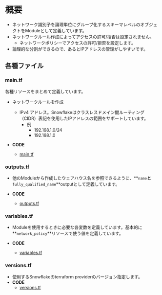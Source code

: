 # 概要

- ネットワーク識別子を論理単位にグループ化するスキーマレベルのオブジェクトをModuleとして定義しています。
- ネットワークルール作成によってアクセスの許可/拒否は設定されません。
  - ネットワークポリシーでアクセスの許可/拒否を設定します。
- 論理的な分割ができるので、あるとIPアドレスの管理がしやすいです。

## 各種ファイル

### main.tf

各種リソースをまとめて定義しています。

- ネットワークルールを作成
  - IPv4 アドレス。Snowflakeはクラスレスドメイン間ルーティング（CIDR）表記を使用したIPアドレスの範囲をサポートしています。
    - 例
      - 192.168.1.0/24
      - 192.168.1.0

- **CODE**
  - [main.tf](../../../terraform/snowflake/modules/network_rule/main.tf)

### **outputs.tf**

- 他のModuleから作成したウェアハウス名を参照できるように、**`name`**と**`fully_qualified_name`**outputとして定義しています。

- **CODE**
  - [outputs.tf](../../../terraform/snowflake/modules/network_rule/outputs.tf)

### **variables.tf**

- Moduleを使用するときに必要な各変数を定義しています。基本的に**`network_policy`**リソースで使う値を定義しています。

- **CODE**
  - [variables.tf](../../../terraform/snowflake/modules/network_rule/variables.tf)

### **versions.tf**

- 使用するSnowflakeのterraform providerのバージョン指定します。
- **CODE**
  - [versions.tf](../../../terraform/snowflake/modules/network_rule/versions.tf)
